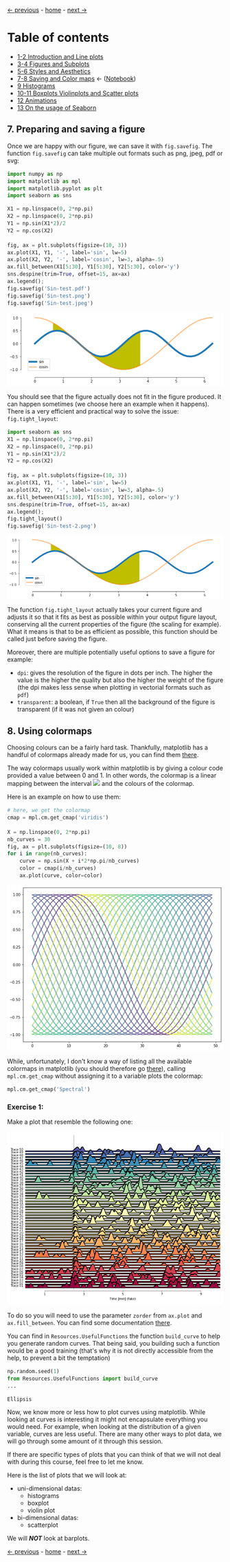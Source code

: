 [&larr; previous](../5-6-Styles-and-Aesthetics/5-6-Styles-and-Aesthetics.md) - [home](https://guignardlab.github.io/CenTuri-Course-2022/) - [next &rarr;](../9-Histograms/9-Histograms.md)

# Table of contents
* [1-2 Introduction and Line plots](../1-2-Intro-and-Line-plots/1-2-Intro-and-Line-plots.md)
* [3-4 Figures and Subplots](../3-4-Figures-and-Subplots/3-4-Figures-and-Subplots.md)
* [5-6 Styles and Aesthetics](../5-6-Styles-and-Aesthetics/5-6-Styles-and-Aesthetics.md)
* [7-8 Saving and Color maps](../7-8-Saving-and-Color-maps/7-8-Saving-and-Color-maps.md) &larr; ([Notebook](../../../07-08-Saving-and-Color-maps.ipynb))
* [9 Histograms](../9-Histograms/9-Histograms.md)
* [10-11 Boxplots Violinplots and Scatter plots](../10-11-Boxplots-Violinplots-and-Scatter-plots/10-11-Boxplots-Violinplots-and-Scatter-plots.md)
* [12 Animations](../12-Animations/12-Animations.md)
* [13 On the usage of Seaborn](../13-Seaborn/13-Seaborn.md)

## 7. Preparing and saving a figure
Once we are happy with our figure, we can save it with `fig.savefig`. The function `fig.savefig` can take multiple out formats such as png, jpeg, pdf or svg:


```python
import numpy as np
import matplotlib as mpl
import matplotlib.pyplot as plt
import seaborn as sns
```


```python
X1 = np.linspace(0, 2*np.pi)
X2 = np.linspace(0, 2*np.pi)
Y1 = np.sin(X1*2)/2
Y2 = np.cos(X2)

fig, ax = plt.subplots(figsize=(10, 3))
ax.plot(X1, Y1, '-', label='sin', lw=5)
ax.plot(X2, Y2, '-', label='cosin', lw=3, alpha=.5)
ax.fill_between(X1[5:30], Y1[5:30], Y2[5:30], color='y')
sns.despine(trim=True, offset=15, ax=ax)
ax.legend();
fig.savefig('Sin-test.pdf')
fig.savefig('Sin-test.png')
fig.savefig('Sin-test.jpeg')
```


    
![png](output_2_0.png)
    


You should see that the figure actually does not fit in the figure produced. It can happen sometimes (we choose here an example when it happens). There is a very efficient and practical way to solve the issue: `fig.tight_layout`:


```python
import seaborn as sns
X1 = np.linspace(0, 2*np.pi)
X2 = np.linspace(0, 2*np.pi)
Y1 = np.sin(X1*2)/2
Y2 = np.cos(X2)

fig, ax = plt.subplots(figsize=(10, 3))
ax.plot(X1, Y1, '-', label='sin', lw=5)
ax.plot(X2, Y2, '-', label='cosin', lw=3, alpha=.5)
ax.fill_between(X1[5:30], Y1[5:30], Y2[5:30], color='y')
sns.despine(trim=True, offset=15, ax=ax)
ax.legend();
fig.tight_layout()
fig.savefig('Sin-test-2.png')
```


    
![png](output_4_0.png)
    


The function `fig.tight_layout` actually takes your current figure and adjusts it so that it fits as best as possible within your output figure layout, conserving all the current properties of the figure (the scaling for example). What it means is that to be as efficient as possible, this function should be called just before saving the figure.

Moreover, there are multiple potentially useful options to save a figure for example:
- `dpi`: gives the resolution of the figure in dots per inch. The higher the value is the higher the quality but also the higher the weight of the figure (the dpi makes less sense when plotting in vectorial formats such as `pdf`)
- `transparent`: a boolean, if `True` then all the background of the figure is transparent (if it was not given an colour)

## 8. Using colormaps
Choosing colours can be a fairly hard task. Thankfully, matplotlib has a handful of colormaps already made for us, you can find them [there](https://matplotlib.org/stable/tutorials/colors/colormaps.html).

The way colormaps usually work within matplotlib is by giving a colour code provided a value between 0 and 1.
In other words, the colormap is a linear mapping between the interval <img src="https://render.githubusercontent.com/render/math?math=[0, 1]"> and the colours of the colormap.

Here is an example on how to use them:


```python
# here, we get the colormap
cmap = mpl.cm.get_cmap('viridis')

X = np.linspace(0, 2*np.pi)
nb_curves = 30
fig, ax = plt.subplots(figsize=(10, 8))
for i in range(nb_curves):
    curve = np.sin(X + i*2*np.pi/nb_curves)
    color = cmap(i/nb_curves)
    ax.plot(curve, color=color)
```


    
![png](output_7_0.png)
    


While, unfortunately, I don't know a way of listing all the available colormaps in matplotlib (you should therefore go [there](https://matplotlib.org/stable/tutorials/colors/colormaps.html)), calling `mpl.cm.get_cmap` without assigning it to a variable plots the colormap:


```python
mpl.cm.get_cmap('Spectral')
```

### Exercise 1:
Make a plot that resemble the following one:

![png](../../exercice_1.png)

To do so you will need to use the parameter `zorder` from `ax.plot` and `ax.fill_between`.
You can find some documentation [there](https://matplotlib.org/stable/gallery/misc/zorder_demo.html).

You can find in `Resources.UsefulFunctions` the function `build_curve` to help you generate random curves. That being said, you building such a function would be a good training (that's why it is not directly accessible from the help, to prevent a bit the temptation)


```python
np.random.seed(1)
from Resources.UsefulFunctions import build_curve
...
```




    Ellipsis



Now, we know more or less how to plot curves using matplotlib.
While looking at curves is interesting it might not encapsulate everything you would need.
For example, when looking at the distribution of a given variable, curves are less useful.
There are many other ways to plot data, we will go through some amount of it through this session.

If there are specific types of plots that you can think of that we will not deal with during this course, feel free to let me know.

Here is the list of plots that we will look at:
- uni-dimensional datas:
    - histograms
    - boxplot
    - violin plot
- bi-dimensional datas:
    - scatterplot
    
We will __*NOT*__ look at barplots.

[&larr; previous](../5-6-Styles-and-Aesthetics/5-6-Styles-and-Aesthetics.md) - [home](https://guignardlab.github.io/CenTuri-Course-2022/) - [next &rarr;](../9-Histograms/9-Histograms.md)
